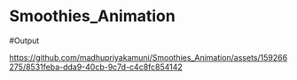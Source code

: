 # Smoothies_Animation

#Output 


https://github.com/madhupriyakamuni/Smoothies_Animation/assets/159266275/8531feba-dda9-40cb-9c7d-c4c8fc854142

